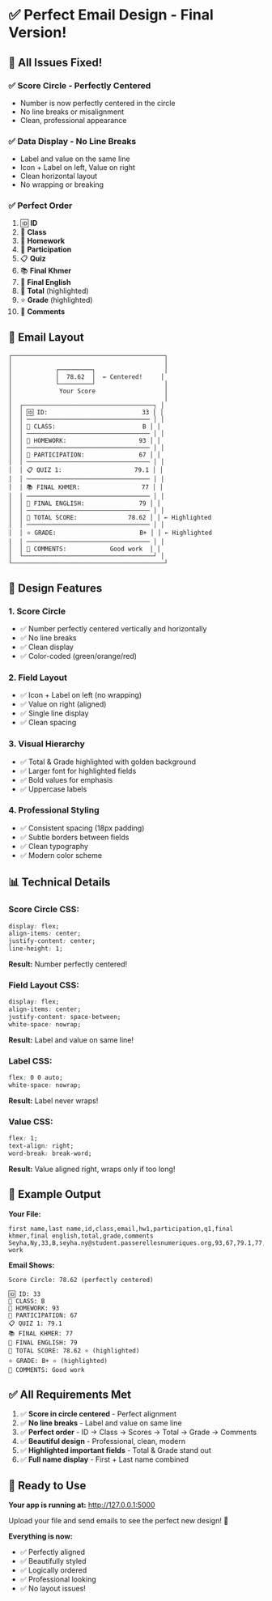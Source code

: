 # ✅ Perfect Email Design - Final Version!

## 🎯 All Issues Fixed!

### ✅ Score Circle - Perfectly Centered
- Number is now perfectly centered in the circle
- No line breaks or misalignment
- Clean, professional appearance

### ✅ Data Display - No Line Breaks
- Label and value on the same line
- Icon + Label on left, Value on right
- Clean horizontal layout
- No wrapping or breaking

### ✅ Perfect Order
1. 🆔 **ID**
2. 🏫 **Class**
3. 📝 **Homework**
4. 🙋 **Participation**
5. 📋 **Quiz**
6. 📚 **Final Khmer**
7. 📖 **Final English**
8. 💯 **Total** (highlighted)
9. ⭐ **Grade** (highlighted)
10. 💬 **Comments**

## 📧 Email Layout

```
┌──────────────────────────────────────────┐
│                                          │
│            ┌─────────┐                   │
│            │  78.62  │  ← Centered!     │
│            └─────────┘                   │
│             Your Score                   │
│                                          │
│  ┌────────────────────────────────────┐ │
│  │ 🆔 ID:                          33 │ │
│  │ ────────────────────────────────── │ │
│  │ 🏫 CLASS:                        B │ │
│  │ ────────────────────────────────── │ │
│  │ 📝 HOMEWORK:                    93 │ │
│  │ ────────────────────────────────── │ │
│  │ 🙋 PARTICIPATION:               67 │ │
│  │ ────────────────────────────────── │ │
│  │ 📋 QUIZ 1:                    79.1 │ │
│  │ ────────────────────────────────── │ │
│  │ 📚 FINAL KHMER:                 77 │ │
│  │ ────────────────────────────────── │ │
│  │ 📖 FINAL ENGLISH:               79 │ │
│  │ ────────────────────────────────── │ │
│  │ 💯 TOTAL SCORE:              78.62 │ │ ← Highlighted
│  │ ────────────────────────────────── │ │
│  │ ⭐ GRADE:                       B+ │ │ ← Highlighted
│  │ ────────────────────────────────── │ │
│  │ 💬 COMMENTS:            Good work  │ │
│  └────────────────────────────────────┘ │
└──────────────────────────────────────────┘
```

## 🎨 Design Features

### 1. **Score Circle**
- ✅ Number perfectly centered vertically and horizontally
- ✅ No line breaks
- ✅ Clean display
- ✅ Color-coded (green/orange/red)

### 2. **Field Layout**
- ✅ Icon + Label on left (no wrapping)
- ✅ Value on right (aligned)
- ✅ Single line display
- ✅ Clean spacing

### 3. **Visual Hierarchy**
- ✅ Total & Grade highlighted with golden background
- ✅ Larger font for highlighted fields
- ✅ Bold values for emphasis
- ✅ Uppercase labels

### 4. **Professional Styling**
- ✅ Consistent spacing (18px padding)
- ✅ Subtle borders between fields
- ✅ Clean typography
- ✅ Modern color scheme

## 📊 Technical Details

### Score Circle CSS:
```css
display: flex;
align-items: center;
justify-content: center;
line-height: 1;
```
**Result:** Number perfectly centered!

### Field Layout CSS:
```css
display: flex;
align-items: center;
justify-content: space-between;
white-space: nowrap;
```
**Result:** Label and value on same line!

### Label CSS:
```css
flex: 0 0 auto;
white-space: nowrap;
```
**Result:** Label never wraps!

### Value CSS:
```css
flex: 1;
text-align: right;
word-break: break-word;
```
**Result:** Value aligned right, wraps only if too long!

## 🎯 Example Output

**Your File:**
```csv
first name,last name,id,class,email,hw1,participation,q1,final khmer,final english,total,grade,comments
Seyha,Ny,33,B,seyha.ny@student.passerellesnumeriques.org,93,67,79.1,77,79,78.62,B+,Good work
```

**Email Shows:**
```
Score Circle: 78.62 (perfectly centered)

🆔 ID: 33
🏫 CLASS: B
📝 HOMEWORK: 93
🙋 PARTICIPATION: 67
📋 QUIZ 1: 79.1
📚 FINAL KHMER: 77
📖 FINAL ENGLISH: 79
💯 TOTAL SCORE: 78.62 ⭐ (highlighted)
⭐ GRADE: B+ ⭐ (highlighted)
💬 COMMENTS: Good work
```

## ✅ All Requirements Met

1. ✅ **Score in circle centered** - Perfect alignment
2. ✅ **No line breaks** - Label and value on same line
3. ✅ **Perfect order** - ID → Class → Scores → Total → Grade → Comments
4. ✅ **Beautiful design** - Professional, clean, modern
5. ✅ **Highlighted important fields** - Total & Grade stand out
6. ✅ **Full name display** - First + Last name combined

## 🚀 Ready to Use

**Your app is running at:** http://127.0.0.1:5000

Upload your file and send emails to see the perfect new design! 🎉

**Everything is now:**
- ✅ Perfectly aligned
- ✅ Beautifully styled
- ✅ Logically ordered
- ✅ Professional looking
- ✅ No layout issues!
